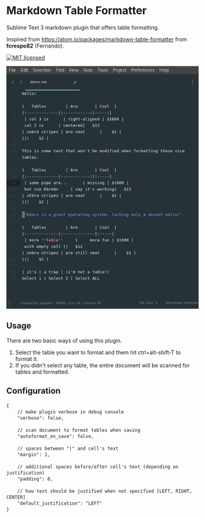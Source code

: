 # Markdown Table Formatter

Sublime Text 3 markdown plugin that offers table formatting.

Inspired from https://atom.io/packages/markdown-table-formatter from **fcrespo82** (Fernando).

[![MIT licensed][img-mit]](./LICENSE)

![Example](mtf_show_off_small.gif)


## Usage

There are two basic ways of using this plugin.  
  
1. Select the table you want to format and them hit ctrl+alt-shift-T to format it.  
2. If you didn't select any table, the entire document will be scanned for tables and formatted.  

## Configuration

```
{
	// make plugin verbose in debug console
	"verbose": false,

	// scan document to format tables when saving
	"autoformat_on_save": false,

	// spaces between "|" and cell's text
	"margin": 1,

	// additional spaces before/after cell's text (depending on justification)
	"padding": 0,

	// how text should be justified when not specified [LEFT, RIGHT, CENTER]
	"default_justification": "LEFT"
}
```

[img-mit]: https://img.shields.io/badge/license-MIT-blue.svg
